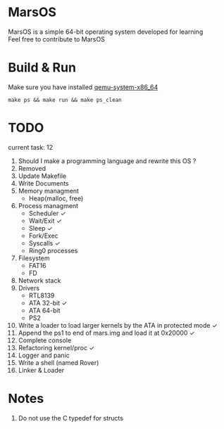 # MarsOS
MarsOS is a simple 64-bit operating system developed for learning    
Feel free to contribute to MarsOS

# Build & Run   
Make sure you have installed [qemu-system-x86_64](https://archlinux.org/packages/extra/x86_64/qemu)
```console
make ps && make run && make ps_clean
```

# TODO
current task: 12

1. Should I make a programming language and rewrite this OS ?
2. Removed
3. Update Makefile   
4. Write Documents
5. Memory managment
    - Heap(malloc, free)
6. Process managment
    - Scheduler ✓
    - Wait/Exit ✓
    - Sleep ✓
    - Fork/Exec
    - Syscalls ✓
    - Ring0 processes
7. Filesystem
    - FAT16
    - FD
8. Network stack
9. Drivers
    - RTL8139
    - ATA 32-bit ✓
    - ATA 64-bit
    - PS2
10. Write a loader to load larger kernels by the ATA in protected mode ✓
11. Append the ps1 to end of mars.img and load it at 0x20000 ✓
12. Complete console
13. Refactoring kernel/proc ✓    
14. Logger and panic    
15. Write a shell (named Rover)    
16. Linker & Loader

# Notes
1. Do not use the C typedef for structs
